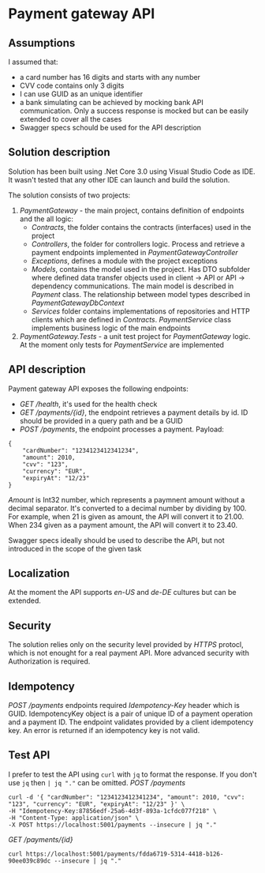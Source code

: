 # Payment gateway API

## Assumptions 
I assumed that:
- a card number has 16 digits and starts with any number
- CVV code contains only 3 digits
- I can use GUID as an unique identifier
- a bank simulating can be achieved by mocking bank API communication. Only a success response is mocked but can be easily extended to cover all the cases
- Swagger specs schould be used for the API description

## Solution description
Solution has been built using .Net Core 3.0 using Visual Studio Code as IDE. 
It wasn't tested that any other IDE can launch and build the solution.

The solution consists of two projects:
1. _PaymentGateway_ - the main project, contains definition of endpoints and the all logic:
    - _Contracts_, the folder contains the contracts (interfaces) used in the project
    - _Controllers_, the folder for controllers logic. Process and retrieve a payment endpoints implemented in                 _PaymentGatewayController_
    - _Exceptions_, defines a module with the project exceptions
    - _Models_, contains the model used in the project. 
      Has DTO subfolder where defined data transfer objects used in client -> API or API -> dependency communications.
      The main model is described in _Payment_ class. 
      The relationship between model types described in _PaymentGatewayDbContext_
    - _Services_ folder contains implementations of repositories and HTTP clients which are defined in _Contracts_.
      _PaymentService_ class implements business logic of the main endpoints
2. _PaymentGateway.Tests_ - a unit test project for _PaymentGateway_ logic. At the moment only tests for _PaymentService_ are    implemented

## API description
Payment gateway API exposes the following endpoints:
   - _GET /health_, it's used for the health check
   - _GET /payments/{id}_, the endpoint retrieves a payment details by id. ID should be provided in a query path and be a GUID 
   - _POST /payments_, the endpoint processes a payment.
     Payload: 
```
{
	"cardNumber": "1234123412341234",
	"amount": 2010,
	"cvv": "123",
	"currency": "EUR",
	"expiryAt": "12/23"
}
 ```
_Amount_ is Int32 number, which represents a paymnent amount without a decimal separator. It's converted to a decimal number by dividing by 100. For example, when 21 is given as amount, the API will convert it to 21.00. When 234 given as a payment amount, the API will convert it to 23.40. 

Swagger specs ideally should be used to describe the API, but not introduced in the scope of the given task
  
## Localization
At the moment the API supports _en-US_ and _de-DE_ cultures but can be extended.

## Security
The solution relies only on the security level provided by _HTTPS_ protocl, which is not enought for a real payment API.
More advanced security with Authorization is required.

## Idempotency
_POST /payments_ endpoints required _Idempotency-Key_ header which is GUID. IdempotencyKey object is a pair of unique ID of a payment operation and a payment ID. The endpoint validates provided by a client idempotency key. An error is returned if an idempotency key is not valid. 

## Test API
I prefer to test the API using `curl` with `jq` to format the response. If you don't use `jq` then `| jq "."` can be omitted.
_POST /payments_
```
curl -d '{ "cardNumber": "1234123412341234", "amount": 2010, "cvv": "123", "currency": "EUR", "expiryAt": "12/23" }' \
-H "Idempotency-Key:87856edf-25a6-4d3f-893a-1cfdc077f218" \
-H "Content-Type: application/json" \
-X POST https://localhost:5001/payments --insecure | jq "."
```
_GET /payments/{id}_
```
curl https://localhost:5001/payments/fdda6719-5314-4418-b126-90ee039c89dc --insecure | jq "."
```
